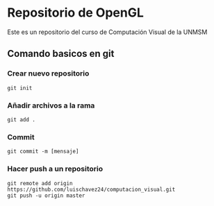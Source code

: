 # Repositorio de OpenGL

Este es un repositorio del curso de Computación Visual de la UNMSM

## Comando basicos en git

### Crear nuevo repositorio

```
git init
```

### Añadir archivos a la rama

```
git add .
```

### Commit
```
git commit -m [mensaje]
```

### Hacer push a un repositorio 
```
git remote add origin https://github.com/luischavez24/computacion_visual.git
git push -u origin master
```
